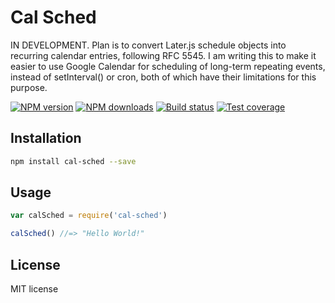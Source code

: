 # Cal Sched

IN DEVELOPMENT.   Plan is to convert Later.js schedule objects into recurring calendar entries, following RFC 5545.   I am writing this to make it easier to use Google Calendar for scheduling of long-term repeating events, instead of setInterval() or cron, both of which have their limitations for this purpose.

[![NPM version][npm-image]][npm-url]
[![NPM downloads][downloads-image]][downloads-url]
[![Build status][travis-image]][travis-url]
[![Test coverage][coveralls-image]][coveralls-url]

> 

## Installation

```sh
npm install cal-sched --save
```

## Usage

```js
var calSched = require('cal-sched')

calSched() //=> "Hello World!"
```

## License

MIT license

[npm-image]: https://img.shields.io/npm/v/cal-sched.svg?style=flat
[npm-url]: https://npmjs.org/package/cal-sched
[downloads-image]: https://img.shields.io/npm/dm/cal-sched.svg?style=flat
[downloads-url]: https://npmjs.org/package/cal-sched
[travis-image]: https://img.shields.io/travis/mmorrey/cal-sched.svg?style=flat
[travis-url]: https://travis-ci.org/mmorrey/cal-sched
[coveralls-image]: https://img.shields.io/coveralls/mmorrey/cal-sched.svg?style=flat
[coveralls-url]: https://coveralls.io/r/mmorrey/cal-sched?branch=master
